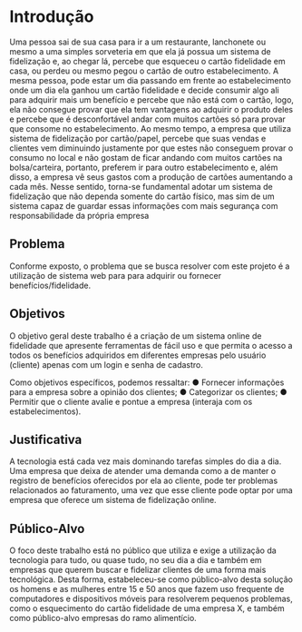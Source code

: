 # Introdução

Uma pessoa sai de sua casa para ir a um restaurante, lanchonete ou mesmo a uma simples sorveteria em que ela já possua um sistema de fidelização e, ao chegar lá, percebe que esqueceu o cartão fidelidade em casa, ou perdeu ou mesmo pegou o cartão de outro estabelecimento. A mesma pessoa, pode estar um dia passando em frente ao estabelecimento onde um dia ela ganhou um cartão fidelidade e decide consumir algo ali para adquirir mais um benefício e percebe que não está com o cartão, logo, ela não consegue provar que ela tem vantagens ao adquirir o produto deles e percebe que é desconfortável andar com muitos cartões só para provar que consome no estabelecimento.
Ao mesmo tempo, a empresa que utiliza sistema de fidelização por cartão/papel, percebe que suas vendas e clientes vem diminuindo justamente por que estes não conseguem provar o consumo no local e não gostam de ficar andando com muitos cartões na bolsa/carteira, portanto, preferem ir para outro estabelecimento e, além disso, a empresa vê seus gastos com a produção de cartões aumentando a cada mês.
Nesse sentido, torna-se fundamental adotar um sistema de fidelização que não dependa somente do cartão físico, mas sim de um sistema capaz de guardar essas informações com mais segurança com responsabilidade da própria empresa

## Problema
Conforme exposto, o problema que se busca resolver com este projeto é a utilização de sistema web para para adquirir ou fornecer benefícios/fidelidade.

## Objetivos

O objetivo geral deste trabalho é a criação de um sistema online de fidelidade que apresente ferramentas de fácil uso e que permita o acesso a todos os benefícios adquiridos em diferentes empresas pelo usuário (cliente) apenas com um login e senha de cadastro.

Como objetivos específicos, podemos ressaltar:
●	Fornecer informações para a empresa sobre a opinião dos clientes;
●	Categorizar os clientes;
●	Permitir que o cliente avalie e pontue a empresa (interaja com os estabelecimentos).

## Justificativa

A tecnologia está cada vez mais dominando tarefas simples do dia a dia. Uma empresa que deixa de atender uma demanda como a de manter o registro de benefícios oferecidos por ela ao cliente, pode ter problemas relacionados ao faturamento, uma vez que esse cliente pode optar por uma empresa que oferece um sistema de fidelização online. 

## Público-Alvo

O foco deste trabalho está no público que utiliza e exige a utilização da tecnologia para tudo, ou quase tudo, no seu dia a dia e também em empresas que querem buscar e fidelizar clientes de uma forma mais tecnológica.
Desta forma, estabeleceu-se como público-alvo desta solução os homens e as mulheres entre 15 e 50 anos que fazem uso frequente de computadores e dispositivos móveis para resolverem pequenos problemas, como o esquecimento do cartão fidelidade de uma empresa X, e também como público-alvo empresas do ramo alimentício.



